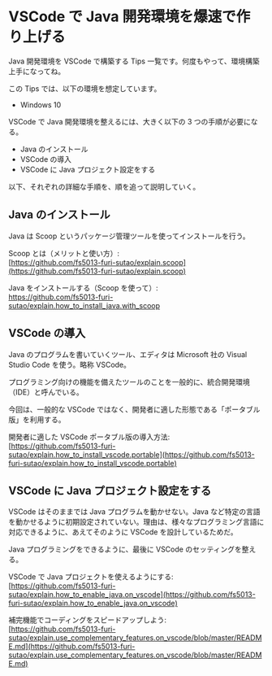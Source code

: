 # VSCode で Java 開発環境を爆速で作り上げる
Java 開発環境を VSCode で構築する Tips 一覧です。何度もやって、環境構築上手になってね。

この Tips では、以下の環境を想定しています。
- Windows 10

VSCode で Java 開発環境を整えるには、大きく以下の 3 つの手順が必要になる。
- Java のインストール
- VSCode の導入
- VSCode に Java プロジェクト設定をする

以下、それぞれの詳細な手順を、順を追って説明していく。

## Java のインストール
Java は Scoop というパッケージ管理ツールを使ってインストールを行う。

Scoop とは（メリットと使い方）:  
[https://github.com/fs5013-furi-sutao/explain.scoop](https://github.com/fs5013-furi-sutao/explain.scoop)  

Java をインストールする（Scoop を使って）:  
https://github.com/fs5013-furi-sutao/explain.how_to_install_java.with_scoop  

## VSCode の導入
Java のプログラムを書いていくツール、エディタは Microsoft 社の Visual Studio Code を使う。略称 VSCode。

プログラミング向けの機能を備えたツールのことを一般的に、統合開発環境（IDE）と呼んでいる。

今回は、一般的な VSCode ではなく、開発者に適した形態である「ポータブル版」を利用する。

開発者に適した VSCode ポータブル版の導入方法:  
[https://github.com/fs5013-furi-sutao/explain.how_to_install_vscode.portable](https://github.com/fs5013-furi-sutao/explain.how_to_install_vscode.portable)

## VSCode に Java プロジェクト設定をする
VSCode はそのままでは Java プログラムを動かせない。Java など特定の言語を動かせるように初期設定されていない。理由は、様々なプログラミング言語に対応できるように、あえてそのように VSCode を設計しているためだ。

Java プログラミングをできるように、最後に VSCode のセッティングを整える。

VSCode で Java プロジェクトを使えるようにする:  
[https://github.com/fs5013-furi-sutao/explain.how_to_enable_java.on_vscode](https://github.com/fs5013-furi-sutao/explain.how_to_enable_java.on_vscode)  

補完機能でコーディングをスピードアップしよう:  
[https://github.com/fs5013-furi-sutao/explain.use_complementary_features.on_vscode/blob/master/README.md](https://github.com/fs5013-furi-sutao/explain.use_complementary_features.on_vscode/blob/master/README.md)   
